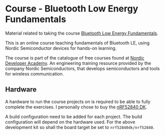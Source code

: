 # Course - Bluetooth Low Energy Fundamentals

Material related to taking the course [Bluetooth Low Energy Fundamentals](https://academy.nordicsemi.com/courses/bluetooth-low-energy-fundamentals/).

This is an online course teaching fundamentals of Bluetooth LE, using Nordic Semiconductor devices for hands-on learning.

The course is part of the catalogue of free courses found at [Nordic Developer Academy](https://academy.nordicsemi.com/). An engineering training resource provided by the company Nordic Semiconductors, that develops semiconductors and tools for wireless communication.

## Hardware

A hardware to run the course projects on is required to be able to fully complete the exercises. I personally chose to buy the [nRF52840 DK](https://www.nordicsemi.com/Software-and-tools/Development-Kits/nRF52840-DK).

A build configuration need to be added for each project. The build configuration will depend on the hardware used. For the above development kit so shall the board target be set to `nrf52840dk/nrf52840`.

